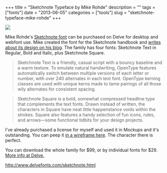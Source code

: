 +++
title = "Sketchnote Typeface by Mike Rohde"
description = ""
tags = ["fonts"]
date = "2013-06-05"
categories = ["tools"]
slug = "sketchnote-typeface-mike-rohde"
+++


<div class="tool-screenshot mb1"><a href="http://www.delvefonts.com/sketchnote.html"><img id='bluga-thumbnail-2687' class='bluga-thumbnail custom' src='http://media.konigi.com/bluga/
wt522fb4720ef9f_custom.jpg'/></a></div><p>Mike Rohde's <a href="http://www.delvefonts.com/sketchnote.html">Sketchnote font</a> can be purchased on Delve for desktop and webfont use. Mike created the font for the Sketchnote handbook and <a href="http://rohdesign.com/weblog/2013/5/29/the-sketchnote-typeface.html">writes about its design on his blog</a>. The family has four fonts: Sketchnote Text in Reg­ular, Bold and Italic, plus Sketchnote Square.</p>

<p><blockquote>Sketchnote Text is a friendly, casual script with a bouncy baseline and a warm texture. To emulate natural hand­writing, OpenType features auto­matically switch be­tween multiple versions of each letter or number, with over 240 alter­nates in each text font. OpenType kerning classes are used with unique kerns made to tame pairings of all those wily alter­nates for con­sistent spacing.</blockquote></p>

<p><blockquote>Sketchnote Square is a bold, somewhat com­pressed head­line type that complements the text fonts. Drawn in­stead of written, the characters in Square have neat little hap­pen­stance voids within the strokes. Square also fea­tures a handy selection of fun icons, rules, and arrows—some functional tidbits for your design projects.</blockquote></p>

<p>I've already purchased a license for myself and used it in Mockups and it's outstanding. You can peep it <a href="http://f.cl.ly/items/1q310l1o280X110o1Q40/Sketchnote_Font.png" class="group">in a wireframe here</a>. The character there is perfect.</p>

<p>You can download the whole family for $99, or by individual fonts for $29. <a href="http://www.delvefonts.com/sketchnote.html">More info at Delve.</a></p>

  
<p><a href="http://www.delvefonts.com/sketchnote.html">http://www.delvefonts.com/sketchnote.html</a></p>
      
